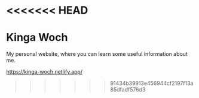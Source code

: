 <<<<<<< HEAD
=======
# Kinga Woch

My personal website, where you can learn some useful information about me.

https://kinga-woch.netlify.app/
>>>>>>> 91434b39913e456944cf2197f13a85dfadf576d3
